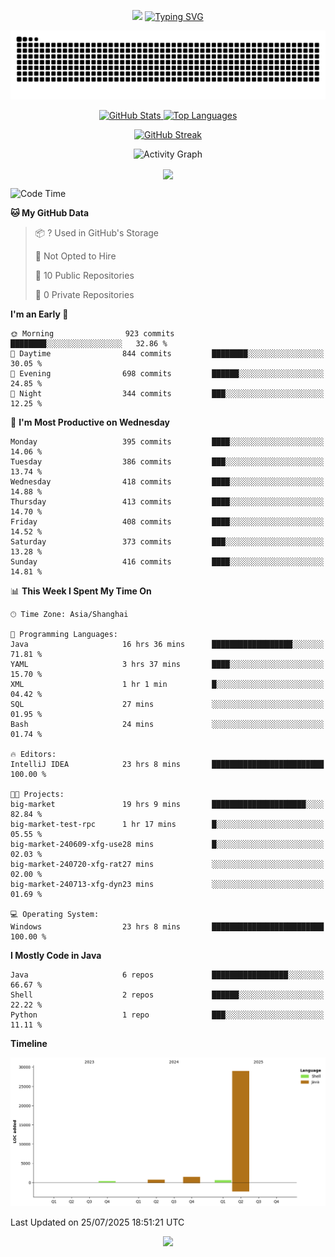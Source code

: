 <!-- -->

<p align="center">
<img src="https://capsule-render.vercel.app/api?type=waving&color=timeGradient&height=300&&section=header&text=HI%20THEME!&fontSize=90&fontAlign=50&fontAlignY=30&desc=I%20am%20AlfonsoKevin!&descAlign=50&descSize=30&descAlignY=60&animation=twinkling" />
    <a align="center" href="https://www.kaijavademo.top/"><img src="https://readme-typing-svg.demolab.com?font=Fira+Code&center=true&pause=1000&width=435&lines=Welcome+to+my+GitHub+profile+page!;%E6%AC%A2%E8%BF%8E%E6%9D%A5%E5%88%B0%E6%88%91%E7%9A%84GitHub%E4%B8%BB%E9%A1%B5%EF%BC%81" alt="Typing SVG" height=200 /> </a>
</p>
 <p align="center"><img src="https://raw.githubusercontent.com/AlfonsoKevin/AlfonsoKevin/output/github-contribution-grid-snake.svg"></p>

</p>


<p align="center" >
  <a href="https://github.com/AlfonsoKevin">  
    <img src="https://github-readme-stats.vercel.app/api/?username=AlfonsoKevin&layout=compact&border_radius=20" width="400"  alt="GitHub Stats" />
  </a>
  <a href="https://www.kaijavademo.top/">
    <img src="https://github-readme-stats.vercel.app/api/top-langs/?username=AlfonsoKevin&layout=compact&border_radius=20" width=400 alt="Top Languages"/>
  </a>
</p>


<p align="center">
    <a href="https://github.com/AlfonsoKevin">
    <img src="https://streak-stats.demolab.com?user=AlfonsoKevin&theme=transparent&hide_border=false%C2%A0%C2%A0%E5%81%87&short_numbers=false%C2%A0%C2%A0%E5%81%87&card_width=595&card_height=234" height="400"  alt="GitHub Streak" />
    </a>
</p>



<p align="center">
    <img width="800" src="https://github-readme-activity-graph.vercel.app/graph?username=AlfonsoKevin&theme=github-compact&hide_border=true&area=true&from=2024-06-01&to=2024-12-31&grid=false&custom_title=Activity%20Graph" alt="Activity Graph" title="Activity Graph" />
</p> 




<p align="center">
	<img align="center" src="https://skillicons.dev/icons?i=idea,java,mysql,redis,spring,rocket,html,css,js,react,linux,py,c,clion,docker,md,stackoverflow&theme=light" />    
</p>


<!--START_SECTION:waka-->
![Code Time](http://img.shields.io/badge/Code%20Time-181%20hrs%2054%20mins-blue)

**🐱 My GitHub Data** 

> 📦 ? Used in GitHub's Storage 
 > 
> 🚫 Not Opted to Hire
 > 
> 📜 10 Public Repositories 
 > 
> 🔑 0 Private Repositories 
 > 
**I'm an Early 🐤** 

```text
🌞 Morning                923 commits         ████████░░░░░░░░░░░░░░░░░   32.86 % 
🌆 Daytime                844 commits         ████████░░░░░░░░░░░░░░░░░   30.05 % 
🌃 Evening                698 commits         ██████░░░░░░░░░░░░░░░░░░░   24.85 % 
🌙 Night                  344 commits         ███░░░░░░░░░░░░░░░░░░░░░░   12.25 % 
```
📅 **I'm Most Productive on Wednesday** 

```text
Monday                   395 commits         ████░░░░░░░░░░░░░░░░░░░░░   14.06 % 
Tuesday                  386 commits         ███░░░░░░░░░░░░░░░░░░░░░░   13.74 % 
Wednesday                418 commits         ████░░░░░░░░░░░░░░░░░░░░░   14.88 % 
Thursday                 413 commits         ████░░░░░░░░░░░░░░░░░░░░░   14.70 % 
Friday                   408 commits         ████░░░░░░░░░░░░░░░░░░░░░   14.52 % 
Saturday                 373 commits         ███░░░░░░░░░░░░░░░░░░░░░░   13.28 % 
Sunday                   416 commits         ████░░░░░░░░░░░░░░░░░░░░░   14.81 % 
```


📊 **This Week I Spent My Time On** 

```text
🕑︎ Time Zone: Asia/Shanghai

💬 Programming Languages: 
Java                     16 hrs 36 mins      ██████████████████░░░░░░░   71.81 % 
YAML                     3 hrs 37 mins       ████░░░░░░░░░░░░░░░░░░░░░   15.70 % 
XML                      1 hr 1 min          █░░░░░░░░░░░░░░░░░░░░░░░░   04.42 % 
SQL                      27 mins             ░░░░░░░░░░░░░░░░░░░░░░░░░   01.95 % 
Bash                     24 mins             ░░░░░░░░░░░░░░░░░░░░░░░░░   01.74 % 

🔥 Editors: 
IntelliJ IDEA            23 hrs 8 mins       █████████████████████████   100.00 % 

🐱‍💻 Projects: 
big-market               19 hrs 9 mins       █████████████████████░░░░   82.84 % 
big-market-test-rpc      1 hr 17 mins        █░░░░░░░░░░░░░░░░░░░░░░░░   05.55 % 
big-market-240609-xfg-use28 mins             █░░░░░░░░░░░░░░░░░░░░░░░░   02.03 % 
big-market-240720-xfg-rat27 mins             ░░░░░░░░░░░░░░░░░░░░░░░░░   02.00 % 
big-market-240713-xfg-dyn23 mins             ░░░░░░░░░░░░░░░░░░░░░░░░░   01.69 % 

💻 Operating System: 
Windows                  23 hrs 8 mins       █████████████████████████   100.00 % 
```

**I Mostly Code in Java** 

```text
Java                     6 repos             █████████████████░░░░░░░░   66.67 % 
Shell                    2 repos             ██████░░░░░░░░░░░░░░░░░░░   22.22 % 
Python                   1 repo              ███░░░░░░░░░░░░░░░░░░░░░░   11.11 % 
```



**Timeline**

![Lines of Code chart](https://raw.githubusercontent.com/AlfonsoKevin/AlfonsoKevin/main/assets/bar_graph.png)


 Last Updated on 25/07/2025 18:51:21 UTC
<!--END_SECTION:waka-->

<p align="center">
    <a href="https://github.com/AlfonsoKevin"></a><img src="https://img.shields.io/badge/GitHub-grey?logo=github" />
</p>
